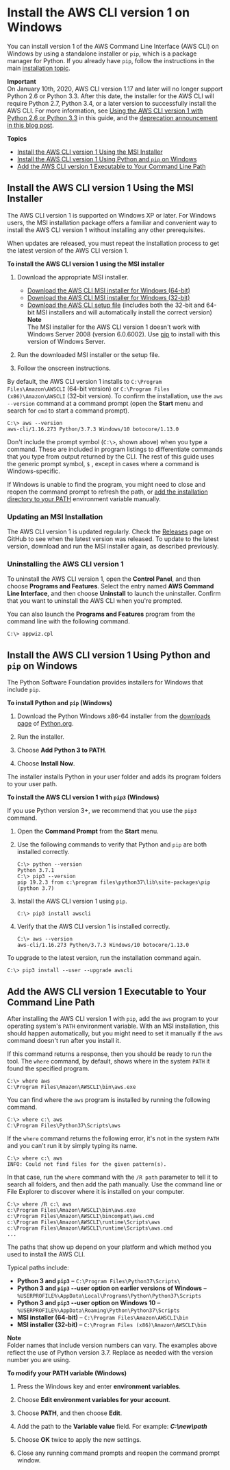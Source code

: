# Install the AWS CLI version 1 on Windows<a name="install-windows"></a>

You can install version 1 of the AWS Command Line Interface \(AWS CLI\) on Windows by using a standalone installer or `pip`, which is a package manager for Python\. If you already have `pip`, follow the instructions in the main [installation topic](cli-chap-install.md)\.

**Important**  
On January 10th, 2020, AWS CLI version 1\.17 and later will no longer support Python 2\.6 or Python 3\.3\. After this date, the installer for the AWS CLI will require Python 2\.7, Python 3\.4, or a later version to successfully install the AWS CLI\. For more information, see [Using the AWS CLI version 1 with Python 2\.6 or Python 3\.3](deprecate-python-26-33.md) in this guide, and the [deprecation announcement in this blog post](https://aws.amazon.com/blogs/developer/deprecation-of-python-2-6-and-python-3-3-in-botocore-boto3-and-the-aws-cli/)\.

**Topics**
+ [Install the AWS CLI version 1 Using the MSI Installer](#install-msi-on-windows)
+ [Install the AWS CLI version 1 Using Python and `pip` on Windows](#awscli-install-windows-pip)
+ [Add the AWS CLI version 1 Executable to Your Command Line Path](#awscli-install-windows-path)

## Install the AWS CLI version 1 Using the MSI Installer<a name="install-msi-on-windows"></a>

The AWS CLI version 1 is supported on Windows XP or later\. For Windows users, the MSI installation package offers a familiar and convenient way to install the AWS CLI version 1 without installing any other prerequisites\.

When updates are released, you must repeat the installation process to get the latest version of the AWS CLI version 1\. 

**To install the AWS CLI version 1 using the MSI installer**

1. Download the appropriate MSI installer\.
   + [Download the AWS CLI MSI installer for Windows \(64\-bit\)](https://s3.amazonaws.com/aws-cli/AWSCLI64PY3.msi)
   + [Download the AWS CLI MSI installer for Windows \(32\-bit\)](https://s3.amazonaws.com/aws-cli/AWSCLI32PY3.msi)
   + [Download the AWS CLI setup file](https://s3.amazonaws.com/aws-cli/AWSCLISetup.exe) \(includes both the 32\-bit and 64\-bit MSI installers and will automatically install the correct version\)
**Note**  
The MSI installer for the AWS CLI version 1 doesn't work with Windows Server 2008 \(version 6\.0\.6002\)\. Use [pip](#awscli-install-windows-pip) to install with this version of Windows Server\.

1. Run the downloaded MSI installer or the setup file\.

1. Follow the onscreen instructions\.

By default, the AWS CLI version 1 installs to `C:\Program Files\Amazon\AWSCLI` \(64\-bit version\) or `C:\Program Files (x86)\Amazon\AWSCLI` \(32\-bit version\)\. To confirm the installation, use the `aws --version` command at a command prompt \(open the **Start** menu and search for `cmd` to start a command prompt\)\.

```
C:\> aws --version
aws-cli/1.16.273 Python/3.7.3 Windows/10 botocore/1.13.0
```

Don't include the prompt symbol \(`C:\>`, shown above\) when you type a command\. These are included in program listings to differentiate commands that you type from output returned by the CLI\. The rest of this guide uses the generic prompt symbol, `$` , except in cases where a command is Windows\-specific\.

If Windows is unable to find the program, you might need to close and reopen the command prompt to refresh the path, or [add the installation directory to your PATH](#awscli-install-windows-path) environment variable manually\.

### Updating an MSI Installation<a name="install-msi-update"></a>

The AWS CLI version 1 is updated regularly\. Check the [Releases](https://github.com/aws/aws-cli/releases) page on GitHub to see when the latest version was released\. To update to the latest version, download and run the MSI installer again, as described previously\.

### Uninstalling the AWS CLI version 1<a name="install-msi-uninstall"></a>

To uninstall the AWS CLI version 1, open the **Control Panel**, and then choose **Programs and Features**\. Select the entry named **AWS Command Line Interface**, and then choose **Uninstall** to launch the uninstaller\. Confirm that you want to uninstall the AWS CLI when you're prompted\.

You can also launch the **Programs and Features** program from the command line with the following command\.

```
C:\> appwiz.cpl
```

## Install the AWS CLI version 1 Using Python and `pip` on Windows<a name="awscli-install-windows-pip"></a>

The Python Software Foundation provides installers for Windows that include `pip`\.

**To install Python and `pip` \(Windows\)**

1. Download the Python Windows x86\-64 installer from the [downloads page](https://www.python.org/downloads/windows/) of [Python\.org](https://www.python.org)\.

1. Run the installer\.

1. Choose **Add Python 3 to PATH**\.

1. Choose **Install Now**\.

The installer installs Python in your user folder and adds its program folders to your user path\.

**To install the AWS CLI version 1 with `pip3` \(Windows\)**

If you use Python version 3\+, we recommend that you use the `pip3` command\.

1. Open the **Command Prompt** from the **Start** menu\.

1. Use the following commands to verify that Python and `pip` are both installed correctly\.

   ```
   C:\> python --version
   Python 3.7.1
   C:\> pip3 --version
   pip 19.2.3 from c:\program files\python37\lib\site-packages\pip (python 3.7)
   ```

1. Install the AWS CLI version 1 using `pip`\.

   ```
   C:\> pip3 install awscli
   ```

1. Verify that the AWS CLI version 1 is installed correctly\.

   ```
   C:\> aws --version
   aws-cli/1.16.273 Python/3.7.3 Windows/10 botocore/1.13.0
   ```

To upgrade to the latest version, run the installation command again\.

```
C:\> pip3 install --user --upgrade awscli
```

## Add the AWS CLI version 1 Executable to Your Command Line Path<a name="awscli-install-windows-path"></a>

After installing the AWS CLI version 1 with `pip`, add the `aws` program to your operating system's `PATH` environment variable\. With an MSI installation, this should happen automatically, but you might need to set it manually if the `aws` command doesn't run after you install it\.

If this command returns a response, then you should be ready to run the tool\. The `where` command, by default, shows where in the system `PATH` it found the specified program\.

```
C:\> where aws
C:\Program Files\Amazon\AWSCLI\bin\aws.exe
```

You can find where the `aws` program is installed by running the following command\.

```
C:\> where c:\ aws
C:\Program Files\Python37\Scripts\aws
```

If the `where` command returns the following error, it's not in the system `PATH` and you can't run it by simply typing its name\.

```
C:\> where c:\ aws
INFO: Could not find files for the given pattern(s).
```

In that case, run the `where` command with the `/R path` parameter to tell it to search all folders, and then add the path manually\. Use the command line or File Explorer to discover where it is installed on your computer\. 

```
C:\> where /R c:\ aws
c:\Program Files\Amazon\AWSCLI\bin\aws.exe
c:\Program Files\Amazon\AWSCLI\bincompat\aws.cmd
c:\Program Files\Amazon\AWSCLI\runtime\Scripts\aws
c:\Program Files\Amazon\AWSCLI\runtime\Scripts\aws.cmd
...
```

The paths that show up depend on your platform and which method you used to install the AWS CLI\. 

Typical paths include:
+ **Python 3 and `pip3`** – `C:\Program Files\Python37\Scripts\`
+ **Python 3 and `pip3` \-\-user option on earlier versions of Windows** – `%USERPROFILE%\AppData\Local\Programs\Python\Python37\Scripts`
+ **Python 3 and `pip3` \-\-user option on Windows 10** – `%USERPROFILE%\AppData\Roaming\Python\Python37\Scripts`
+ **MSI installer \(64\-bit\)** – `C:\Program Files\Amazon\AWSCLI\bin`
+ **MSI installer \(32\-bit\)** – `C:\Program Files (x86)\Amazon\AWSCLI\bin`

**Note**  
Folder names that include version numbers can vary\. The examples above reflect the use of Python version 3\.7\. Replace as needed with the version number you are using\.

**To modify your PATH variable \(Windows\)**

1. Press the Windows key and enter **environment variables**\.

1. Choose **Edit environment variables for your account**\.

1. Choose **PATH**, and then choose **Edit**\.

1. Add the path to the **Variable value** field\. For example: ***C:\\new\\path***

1. Choose **OK** twice to apply the new settings\.

1. Close any running command prompts and reopen the command prompt window\.